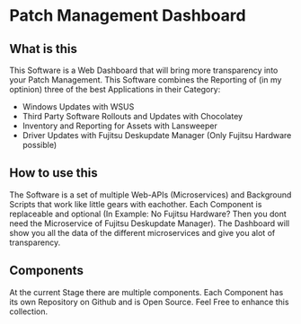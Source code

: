 # Patch Management Dashboard

## What is this
This Software is a Web Dashboard that will bring more transparency into your Patch Management. This Software combines the Reporting of (in my optinion) three of the best Applications in their Category:

- Windows Updates with WSUS
- Third Party Software Rollouts and Updates with Chocolatey
- Inventory and Reporting for Assets with Lansweeper
- Driver Updates with Fujitsu Deskupdate Manager (Only Fujitsu Hardware possible)

## How to use this
The Software is a set of multiple Web-APIs (Microservices) and Background Scripts that work like little gears with eachother. Each Component is replaceable and optional (In Example: No Fujitsu Hardware? Then you dont need the Microservice of Fujitsu Deskupdate Manager). The Dashboard will show you all the data of the different microservices and give you alot of transparency.

## Components
At the current Stage there are multiple components. Each Component has its own Repository on Github and is Open Source. Feel Free to enhance this collection.
